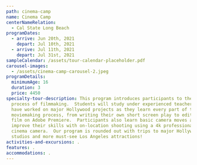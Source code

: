 ```yaml
---
path: cinema-camp
name: Cinema Camp
centerNameRelation:
  - Cal State Long Beach
programDates:
  - arrive: Jun 20th, 2021
    depart: Jul 10th, 2021
  - arrive: Jul 11th, 2021
    depart: Jul 31st, 2021
sampleCalendar: /assets/tour-calendar-placeholder.pdf
carousel-images:
  - /assets/cinema-camp-carousel-2.jpeg
programDetails:
  minimumAge: 16
  duration: 3
  price: 4450
specialty-tour-description: This program introduces participants to the exciting
  process of filmmaking.  Students will study under experienced teachers who
  have worked on major Hollywood projects as they learn every part of the
  moviemaking process, from writing their own short screen play to editing their
  film on Adobe Premiere.  Participants also learn basic camera moves and
  improve their skills with on-location shooting using a 4k professional digital
  cinema camera.  Our program is rounded out with trips to major Hollywood
  studios and more must-see Los Angeles attractions!
activities-and-excursions: .
features: .
accommodations: .
---
```


